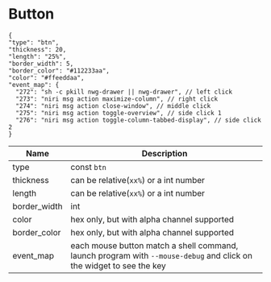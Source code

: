 # Button

```jsonc
{
"type": "btn",
"thickness": 20,
"length": "25%",
"border_width": 5,
"border_color": "#112233aa",
"color": "#ffeeddaa",
"event_map": {
  "272": "sh -c pkill nwg-drawer || nwg-drawer", // left click
  "273": "niri msg action maximize-column", // right click
  "274": "niri msg action close-window", // middle click
  "275": "niri msg action toggle-overview", // side click 1
  "276": "niri msg action toggle-column-tabbed-display", // side click 2
}
```

| Name         | Description                                                                                                         |
| ------------ | ------------------------------------------------------------------------------------------------------------------- |
| type         | const `btn`                                                                                                         |
| thickness    | can be relative(`xx%`) or a int number                                                                              |
| length       | can be relative(`xx%`) or a int number                                                                              |
| border_width | int                                                                                                                 |
| color        | hex only, but with alpha channel supported                                                                          |
| border_color | hex only, but with alpha channel supported                                                                          |
| event_map    | each mouse button match a shell command, launch program with `--mouse-debug` and click on the widget to see the key |
